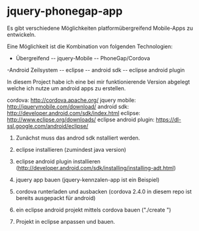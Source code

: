 jquery-phonegap-app
===================

Es gibt verschiedene Möglichkeiten platformübergreifend
Mobile-Apps zu entwickeln.

Eine Möglichkeit ist die Kombination von folgenden Technologien:

- Übergreifend
-- jquery-Mobile
-- PhoneGap/Cordova

-Android Zeilsystem
-- eclipse
-- android sdk
-- eclipse android plugin 

In diesem Project habe ich eine bei mir funktionierende Version abgelegt
welche ich nutze um android apps zu erstellen.

cordova: http://cordova.apache.org/
jquery mobile: http://jquerymobile.com/download/
android sdk: http://developer.android.com/sdk/index.html
eclipse: http://www.eclipse.org/downloads/
eclipse android plugin: https://dl-ssl.google.com/android/eclipse/

1. Zunächst muss das androd sdk nstalliert werden.
2. eclipse installieren (zumindest java version)
3. eclipse android plugin installieren (http://developer.android.com/sdk/installing/installing-adt.html)
4. jquery app bauen (jquery-kennzalen-app ist ein Beispiel)
5. cordova runterladen und ausbacken (cordova 2.4.0 in diesem repo ist bereits ausgepackt für android)
6. ein eclipse android projekt mittels cordova bauen ("./create <ordner der jquery app> <package> <appname>")

7. Projekt in eclipse anpassen und bauen.

